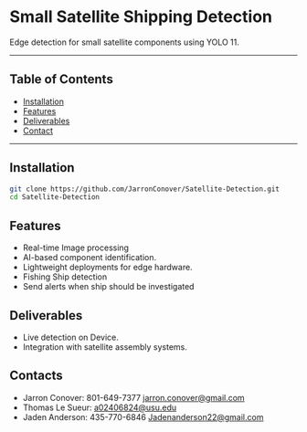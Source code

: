 # Small Satellite Shipping Detection

Edge detection for small satellite components using YOLO 11.

---

## Table of Contents
- [Installation](#installation)
- [Features](#features)
- [Deliverables](#deliverables)
- [Contact](#contact)

---

## Installation

```bash
git clone https://github.com/JarronConover/Satellite-Detection.git
cd Satellite-Detection
```

## Features

- Real-time Image processing
- AI-based component identification.
- Lightweight deployments for edge hardware.
- Fishing Ship detection
- Send alerts when ship should be investigated


## Deliverables

- Live detection on Device.
- Integration with satellite assembly systems.

## Contacts

- Jarron Conover: 801-649-7377 jarron.conover@gmail.com 
- Thomas Le Sueur: a02406824@usu.edu
- Jaden Anderson: 435-770-6846 Jadenanderson22@gmail.com
